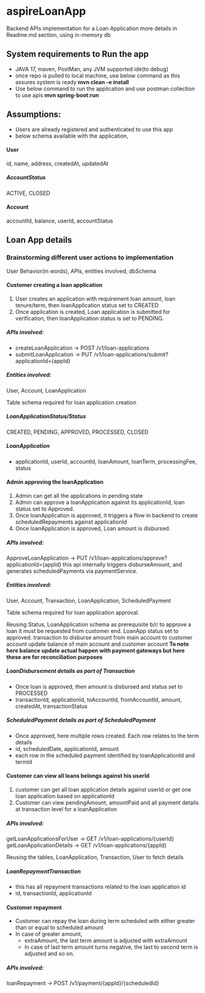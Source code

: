 # aspireLoanApp
Backend APIs implementation for a Loan Application more details in Readme.md section, using in-memory db

## System requirements to Run the app 
* JAVA 17, maven, PostMan, any JVM supported ide(to debug)
* once repo is pulled to local machine, use below command as this assures system is ready
**mvn clean -e install** 
* Use below command to run the application and use postman collection to use apis
**mvn spring-boot:run** 

## Assumptions:
* Users are already registered and authenticated to use this app
* below schema available with the application,
#### User
id, name, address, createdAt, updatedAt
##### AccountStatus
ACTIVE, CLOSED
#### Account
accountId, balance, userId, accountStatus

## Loan App details
### Brainstorming different user actions to implementation
User Behavior(in words), APIs, entities involved, dbSchema
#### Customer creating a loan application
1. User creates an application with requirement loan amount, loan tenure/term, then loanApplication status set to CREATED
2. Once application is created, Loan application is submitted for verification, then loanApplication status is set to PENDING.

##### APIs involved:
* createLoanApplication -> POST /v1/loan-applications
* submitLoanApplication -> PUT /v1/loan-applications/submit?applicationId={appId}

##### Entities involved:
User, Account, LoanApplication

Table schema required for loan application creation
##### LoanApplicationStatus/Status
CREATED, PENDING, APPROVED, PROCESSED, CLOSED
##### LoanApplication
* applicationId, userId, accountId, loanAmount, loanTerm, processingFee, status

#### Admin approving the loanApplication
1. Admin can get all the applications in pending state
2. Admin can approve a loanApplication against its applicationId, loan status set to Approved.
3. Once loanApplication is approved, it triggers a flow in backend to create scheduledRepayments against applicationId
4. Once loanApplication is approved, Loan amount is disbursed.

##### APIs involved:
ApproveLoanApplication -> PUT /v1/loan-applications/approve?applicationId={appId}
this api internally triggers disburseAmount, and generates scheduledPayments via paymentService.

##### Entities involved:
User, Account, Transaction, LoanApplication, ScheduledPayment

Table schema required for loan application approval.

Reusing Status, LoanApplication schema as prerequisite b/c to approve a loan it must be requested from customer end.
LoanApp status set to approved.
transaction to disburse amount from main account to customer account
update balance of main account and customer account
**To note here balance update actual happen with payment gateways but here these are for reconciliation purposes**
##### LoanDisbursement details as part of Transaction
* Once loan is approved, then amount is disbursed and status set to PROCESSED
* transactionId, applicationId, toAccountId, fromAccountId, amount, createdAt, transactionStatus
##### ScheduledPayment details as part of ScheduledPayment
* Once approved, here multiple rows created. Each row relates to the term details
* id, scheduledDate, applicationId, amount
* each row in the scheduled payment identified by loanApplicationId and termId


#### Customer can view all loans belongs against his userId
1. customer can get all loan application details against userId or get one loan application based on applicationId
2. Customer can view pendingAmount, amountPaid and all payment details at transaction level for a loanApplication

##### APIs involved:
getLoanApplicationsForUser -> GET /v1/loan-applications/{userId}
getLoanApplicationDetails -> GET /v1/loan-applications/{appId}

Reusing the tables, LoanApplication, Transaction, User to fetch details 
##### LoanRepaymentTransaction
* this has all repayment transactions related to the loan application id
* id, transactionId, applicationId

#### Customer repayment 
* Customer can repay the loan during term scheduled with either greater than or equal to scheduled amount
* In case of greater amount, 
  * extraAmount, the last term amount is adjusted with extraAmount
  * In case of last term amount turns negative, the last to second term is adjusted and so on.

##### APIs involved:
loanRepayment -> POST /v1/payment/{appId}/{scheduledId}